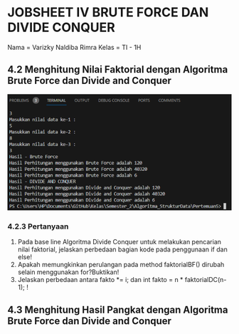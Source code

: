 # JOBSHEET IV BRUTE FORCE DAN DIVIDE CONQUER
Nama = Varizky Naldiba Rimra
Kelas  = TI - 1H
## 4.2 Menghitung Nilai Faktorial dengan Algoritma Brute Force dan Divide and Conquer
![alt text](image.png)
### 4.2.3 Pertanyaan
1. Pada base line Algoritma Divide Conquer untuk melakukan pencarian nilai faktorial, jelaskan
perbedaan bagian kode pada penggunaan if dan else!
2. Apakah memungkinkan perulangan pada method faktorialBF() dirubah selain menggunakan
for?Buktikan!
3. Jelaskan perbedaan antara fakto *= i; dan int fakto = n * faktorialDC(n-1); !

## 4.3 Menghitung Hasil Pangkat dengan Algoritma Brute Force dan Divide and Conquer

### 